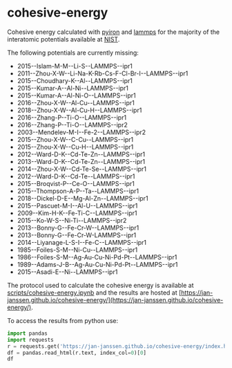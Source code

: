 # cohesive-energy

Cohesive energy calculated with [pyiron](https://github.com/pyiron/pyiron) and [lammps](https://github.com/lammps/lammps) for the majority of the interatomic potentials available at [NIST](https://www.ctcms.nist.gov/potentials/).

The following potentials are currently missing: 

* 2015--Islam-M-M--Li-S--LAMMPS--ipr1
* 2011--Zhou-X-W--Li-Na-K-Rb-Cs-F-Cl-Br-I--LAMMPS--ipr1
* 2015--Choudhary-K--Al--LAMMPS--ipr1
* 2015--Kumar-A--Al-Ni--LAMMPS--ipr1
* 2015--Kumar-A--Al-Ni-O--LAMMPS--ipr1
* 2016--Zhou-X-W--Al-Cu--LAMMPS--ipr1
* 2018--Zhou-X-W--Al-Cu-H--LAMMPS--ipr1
* 2016--Zhang-P--Ti-O--LAMMPS--ipr1
* 2016--Zhang-P--Ti-O--LAMMPS--ipr2
* 2003--Mendelev-M-I--Fe-2--LAMMPS--ipr2
* 2015--Zhou-X-W--C-Cu--LAMMPS--ipr1
* 2015--Zhou-X-W--Cu-H--LAMMPS--ipr1
* 2012--Ward-D-K--Cd-Te-Zn--LAMMPS--ipr1
* 2013--Ward-D-K--Cd-Te-Zn--LAMMPS--ipr1
* 2014--Zhou-X-W--Cd-Te-Se--LAMMPS--ipr1
* 2012--Ward-D-K--Cd-Te--LAMMPS--ipr1
* 2015--Broqvist-P--Ce-O--LAMMPS--ipr1
* 2015--Thompson-A-P--Ta--LAMMPS--ipr1 
* 2018--Dickel-D-E--Mg-Al-Zn--LAMMPS--ipr1 
* 2015--Pascuet-M-I--Al-U--LAMMPS--ipr1
* 2009--Kim-H-K--Fe-Ti-C--LAMMPS--ipr1
* 2015--Ko-W-S--Ni-Ti--LAMMPS--ipr2
* 2013--Bonny-G--Fe-Cr-W--LAMMPS--ipr1
* 2013--Bonny-G--Fe-Cr-W-LAMMPS--ipr1
* 2014--Liyanage-L-S-I--Fe-C--LAMMPS--ipr1
* 1985--Foiles-S-M--Ni-Cu--LAMMPS--ipr1
* 1986--Foiles-S-M--Ag-Au-Cu-Ni-Pd-Pt--LAMMPS--ipr1
* 1989--Adams-J-B--Ag-Au-Cu-Ni-Pd-Pt--LAMMPS--ipr1
* 2015--Asadi-E--Ni--LAMMPS--ipr1

The protocol used to calculate the cohesive energy is available at [scripts/cohesive-energy.ipynb](https://github.com/jan-janssen/cohesive-energy/blob/master/scripts/cohesive-energy.ipynb) and the results are hosted at [https://jan-janssen.github.io/cohesive-energy/](https://jan-janssen.github.io/cohesive-energy/). 

To access the results from python use: 

```python
import pandas
import requests
r = requests.get('https://jan-janssen.github.io/cohesive-energy/index.html')
df = pandas.read_html(r.text, index_col=0)[0]
df 
```
